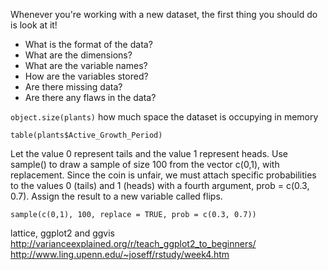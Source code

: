 Whenever you're working with a new dataset, the first thing you should do is look at it!

* What is the format of the data?
* What are the dimensions? 
* What are the variable names? 
* How are the variables stored? 
* Are there missing data? 
* Are there any flaws in the data?


`object.size(plants)` how much space the dataset is occupying in memory

`table(plants$Active_Growth_Period)`

 Let the value 0 represent tails and the value 1 represent heads. Use sample() to draw a sample of size 100 from the vector c(0,1), with replacement. Since the coin is unfair, we must attach specific probabilities to the values 0 (tails) and 1 (heads) with a fourth argument, prob = c(0.3, 0.7). Assign the result to a new variable called flips.

`sample(c(0,1), 100, replace = TRUE, prob = c(0.3, 0.7))` 



 lattice, ggplot2 and ggvis
 http://varianceexplained.org/r/teach_ggplot2_to_beginners/
 http://www.ling.upenn.edu/~joseff/rstudy/week4.htm